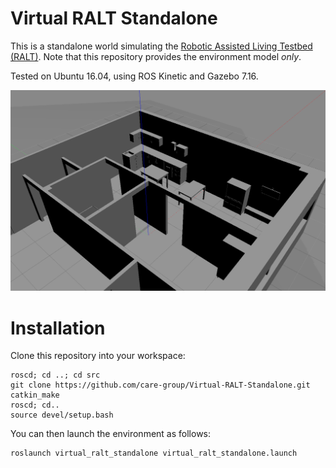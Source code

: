 # Virtual RALT Standalone

This is a standalone world simulating the [Robotic Assisted Living Testbed (RALT)](https://ralt.hw.ac.uk/). Note that this repository provides the environment model *only*.

Tested on Ubuntu 16.04, using ROS Kinetic and Gazebo 7.16.

![GitHub Logo](/doc/virtual_ralt.png)

# Installation

Clone this repository into your workspace:

```
roscd; cd ..; cd src
git clone https://github.com/care-group/Virtual-RALT-Standalone.git
catkin_make
roscd; cd..
source devel/setup.bash
```

You can then launch the environment as follows:

```
roslaunch virtual_ralt_standalone virtual_ralt_standalone.launch
```